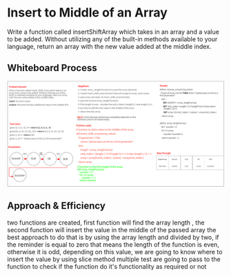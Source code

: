 # Insert to Middle of an Array
Write a function called insertShiftArray which takes in an array and a value to be added. Without utilizing any of the built-in methods available to your language, return an array with the new value added at the middle index.

## Whiteboard Process
![array_insert_shift](array_insert_shift.png)

## Approach & Efficiency
two functions are created, first function will find the array length , the second function will insert the value in the middle of the passed array 
the best approach to do that is by using the array length and divided by two, if the reminder is equal to zero
that means the length of the function is even, otherwise it is odd, depending on this value, we are going
to know where to insert the value by using slice method
multiple test are going to pass to the function to check if the function do it's functionality as required or not
